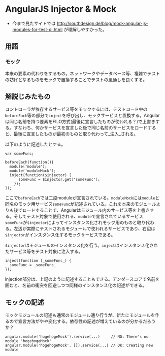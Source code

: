# AngularJS Injector & Mock
* 今まで見たサイトでは http://southdesign.de/blog/mock-angular-js-modules-for-test-di.html が理解しやすかった。

## 用語
### モック
本来の要素の代わりをするもの。ネットワークやデータベース等、複雑でテストの妨げとなるものをモックで置換することでテストの風通しを良くする。

## 解説じみたもの

コントローラが依存するサービス等をモックするには、テストコード中の`beforeEach`等の部分で`inject`を呼び出し、モックサービスと置換する。Angularは同じ名前を持つ要素をFILO方式(最後に宣言したものが使われる？)で上書きする。すなわち、何かサービスを宣言した後で同じ名前のサービスをロードすると、最後に宣言したものが最初のものと取り代わって_注入_される。

以下のように記述したとする。
```
var someFunc;

beforeEach(function(){
  module('module');
  module('moduleMock');
  inject(function($injector) {
      someFunc = $injector.get('someFunc');
    });
});
```
ここで`beforeEach`では二度moduleが宣言されている。`moduleMock`には`module`と同名のモック用サービス`someFunc`が記述されている。これを本来のモジュールよりも後でロードすることで、Angularはモジュール内のサービス等を上書きする。そしてテスト対象で使用される、`module`で宣言されているサービス`someFunc`が`$injector`によってインスタンス化されモック用のものと取り代わる。左辺が実際にテストされるモジュールで使われるサービスであり、右辺は`$injector`がインスタンス化するモックサービスである。

`$injector`はモジュールのインスタンス化を行う。`inject`はインスタンス化されたサービス等をテスト対象に注入する。

```
inject(function (_someFunc_) {
  someFunc = _someFunc_
});
```

injection部分は、上記のように記述することもできる。アンダースコアで名前を囲むと、名前の衝突を回避しつつ同様のインスタンス化の記述ができる。

## モックの記述
モックモジュールの記述も通常のモジュール通り行うが、新たにモジュールを作るので宣言方法がやや変化する。依存性の記述が増えているのが分かるだろうか？

```
angular.module('hogehogeMock').service(...)     // NG: There's no module 'hogehogeMock'
angular.module('hogehogeMock', []).service(...) // OK: Creating new module
```
